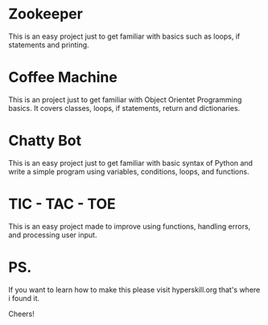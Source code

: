 # Zookeeper
This is an easy project just to get familiar with basics such as loops, if statements and printing.

# Coffee Machine
This is an project just to get familiar with Object Orientet Programming basics. It covers classes, loops, if statements, return and dictionaries.

# Chatty Bot
This is an easy project just to get familiar with basic syntax of Python and write a simple program using variables, conditions, loops, and functions.

# TIC - TAC - TOE
This is an easy project made to improve using functions, handling errors, and processing user input.

# PS.
If you want to learn how to make this please visit hyperskill.org that's where i found it.

Cheers!
